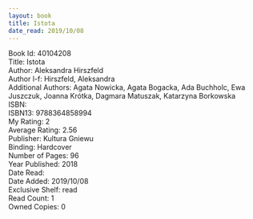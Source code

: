 ```yaml
---
layout: book
title: Istota
date_read: 2019/10/08
---
```


Book Id: 40104208<br />
Title: Istota<br />
Author: Aleksandra Hirszfeld<br />
Author l-f: Hirszfeld, Aleksandra<br />
Additional Authors: Agata Nowicka, Agata Bogacka, Ada Buchholc, Ewa Juszczuk, Joanna Krótka, Dagmara Matuszak, Katarzyna Borkowska<br />
ISBN: <br />
ISBN13: 9788364858994<br />
My Rating: 2<br />
Average Rating: 2.56<br />
Publisher: Kultura Gniewu  <br />
Binding: Hardcover<br />
Number of Pages: 96<br />
Year Published: 2018<br />
Date Read: <br />
Date Added: 2019/10/08<br />
Exclusive Shelf: read<br />
Read Count: 1<br />
Owned Copies: 0<br />

